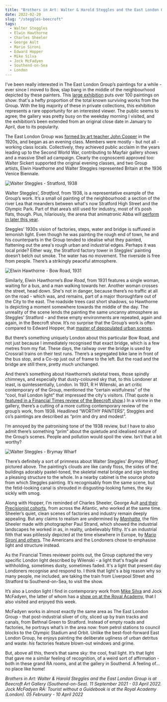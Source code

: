 ```yaml
---
title: "Brothers in Art: Walter & Harold Steggles and the East London Group | Beecroft Art Gallery"
date: 2022-02-20
slug: "/steggles-beecroft"
tags:
  - Walter Steggles
  - Elwin Hawthorne
  - Charles Sheeler
  - George Ault
  - Mario Sironi
  - Edward Hopper
  - Mike Silva
  - Jock McFadyen
  - Southend-on-Sea
  - London
---
```


I’ve been really interested in The East London Group’s paintings for a while - ever since I moved to Bow, slap bang in the middle of the neighbourhood depicted by these painters. This [large exhibition](https://www.southendmuseums.co.uk/exhibitions/Brothers-in-Art%3A-Walter-%26-Harold-Steggles-and-the-East-London-Group) puts over 100 paintings on show: that's a hefty proportion of the total known surviving works from the Group. With the big majority of these in private collections, this exhibition represents a rare opportunity for an interested viewer. The public seems to agree; the gallery was pretty busy on the weekday morning I visited, and the exhibition’s been extended from an original close date in January to April, due to its popularity.

The East London Group was [formed by art teacher John Cooper](https://www.eastlondongroup.co.uk/brief-history-slideshow) in the 1920s, and began as an evening class. Members were mostly - but not all - working class locals. Collectively, they achieved public acclaim in the years leading up to the Second World War, contributing to Mayfair gallery shows and a massive Shell ad campaign. Clearly the cognoscenti approved too: Walter Sickert supported the original evening classes, and two Group artists, Elwin Hawthorne and Walter Steggles  represented Britain at the 1936 Venice Biennale.

![Walter Steggles - Stratford, 1938](/steggles-beecroft-1.jpeg)

Walter Steggles’, *Stratford*, from 1938, is a representative example of the Group’s work. It’s a small oil painting of the neighbourhood: a section of the river Lea that meanders between what's now Stratford High Street and the Olympic Park. Part of that area’s still used for industry, most of it’s posh flats, though. Plus, hilariously, the arena that animatronic Abba will [perform in later this year](https://abbavoyage.com/thearena/).

Steggles’ 1930s vision of factories, steps, water and bridge is suffused in lemonish light. Even though he was painting the rough end of town, he and his counterparts in the Group tended to idealise what they painted, flattening out the area's rough urban and industrial edges. Perhaps it was local pride? Either way, the Stratford factory tower in Steggles’ painting doesn’t belch out smoke. The water has no movement. The riverside is free from people. There’s a strikingly peaceful atmosphere.

![Elwin Hawthorne - Bow Road, 1931](/steggles-beecroft-2.jpeg)

Similarly, Elwin Hawthorne’s *Bow Road*, from 1931 features a single woman, waiting for a bus, and a man walking towards her. Another woman crosses the street, head down. She's not in danger, because there’s no traffic at all on the road - which was, and remains, part of a major thoroughfare out of the City to the east. The roadside trees cast short shadows, so Hawthorne is depicting a moment somewhere towards the middle of the day. The unreality of the scene lends the painting the same uncanny atmosphere as Steggles’ Stratford - and these empty environments are repeated, again and again, in the Beecroft show. It’s no surprise that the Group’s work is often compared to Edward Hopper, that [master of depopulated urban scenes](/hopper-andover).

But there’s something uniquely London about this particular Bow Road, and not just because I immediately recognised that exact bridge, which is a few metres from my flat. These days, the railway over the bridge is used by Crossrail trains on their test runs. There’s a segregated bike lane in front of the bus stop, and a Co-op just out of frame to the left. But the road and the bridge are still there, pretty much unchanged.

And there’s something about Hawthorne’s skeletal trees, those spindly chimneys, and especially that dusty-coloured sky that, to this Londoner at least, is quintessentially, London. In 1931, R H Wilenski, an art critic contemporary of the Group, mentioned the “certain wistfulness” of the “cool, frail London light” that impressed the city's visitors. (That quote is [featured in a Financial Times review of the Beecroft show](https://www.ft.com/content/75a35b66-07df-4159-9348-a4af518dacd1).) In a vitrine in the gallery, there’s a cutting of a more cutting contemporary review of the group’s work, from 1938. Headlined “WORTHY PAINTERS”, Steggles and co’s paintings are described as “prim and dry and modest”.

I’m annoyed by the patronising tone of the 1938 review, but I have to also admit there’s something “prim” about the quietude and idealised nature of the Group’s scenes. People and pollution would spoil the view. Isn’t that a bit worthy?

![Walter Steggles - Brymay Wharf](/steggles-beecroft-3.jpeg)

There’s definitely a sort of primness about Walter Steggles’ *Brymay Wharf*, pictured above. The painting’s clouds are like candy floss, the sides of the buildings adorably pastel-toned, the skeletal metal bridge and sign lending a pleasing structure to the whole. In a nearby cabinet is the source photo from which Steggles painting. It’s recognisably from the same scene, but the fetid-looking canal is shrouded in disgusting-looking fumes, the sky sickly with smog.

Along with Hopper, I’m reminded of Charles Sheeler, George Ault [and their Precisionist cohorts](/ault-ashmoleon), from across the Atlantic, who worked at the same time. Sheeler’s quiet, clean scenes of factories and industry remain deeply appealing. But any claims to realism are undermined by *[Manhatta](https://www.youtube.com/watch?v=kuuZS2phD10)*, the film Sheeler made with photographer Paul Strand, which showed the industrial landscapes he worked in as, in reality, unbelievably filthy. It's an industrial filth that was pitilessly depicted at the time elsewhere in Europe, by [Mario Sironi and others](/sironi-estorick). The Americans and the Londoners chose to emphasise light and structure instead.

As the Financial Times reviewer points out, the Group captured the very specific London light described by Wilenski - a light that's fragile and withholding, sometimes dusty, sometimes faded. It's a light that present day Londoners recognise and respond to. I think that light's a big reason why so many people, me included, are taking the train from Liverpool Street and Stratford to Southend-on-Sea, to visit the show.

It’s also a London light I find in contemporary work from [Mike Silva](/silva-approach) and Jock McFadyen, the latter of whom has a [show on at the Royal Academy](https://www.royalacademy.org.uk/exhibition/jock-mcfadyen), that I also visited and enjoyed this week.

McFadyen works in almost exactly the same area as The East London Group - that post-industrial sliver of city, sliced up by train tracks and canals, from Bethnal Green to Stratford. Instead of empty roads and factories, he portrays what’s in the area now: from petrol stations to council blocks to the Olympic Stadium and Orbit. Unlike the best-foot-forward East London Group, he enjoys painting the deliberate ugliness of urban detritus and waste: *his* factories feature blown-out windows and grime.

But, above all this, there’s that same sky: the cool, frail light. It’s that light that gave me a similar feeling of recognition, of a weird sort of affirmation - both in these grand RA rooms, and at the gallery in Southend. A feeling of… no place like home!

*Brothers in Art: Walter & Harold Steggles and the East London Group is at Beecroft Art Gallery (Southend-on-Sea). 11 September 2021 - 03 April 2022. Jock McFadyen RA: Tourist without a Guidebook is at the Royal Academy (London). 05 February - 10 April 2022*
